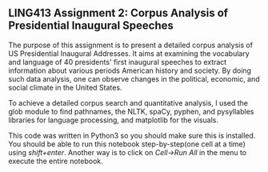 ## LING413 Assignment 2: Corpus Analysis of Presidential Inaugural Speeches

The purpose of this assignment is to present a detailed corpus analysis of US Presidential Inaugural Addresses. It aims at examining the vocabulary and language of 40 presidents' first inaugural speeches to extract information about various periods American history and society. By doing such data analysis, one can observe changes in the political, economic, and social climate in the United States.

To achieve a detailed corpus search and quantitative analysis, I used the glob module to find pathnames, the NLTK, spaCy, pyphen, and pysyllables libraries for language processing, and matplotlib for the visuals. 

This code was written in Python3 so you should make sure this is installed. You should be able to run this notebook step-by-step(one cell at a time) using *shift+enter*. Another way is to click on *Cell->Run All* in the menu to execute the entire notebook.
